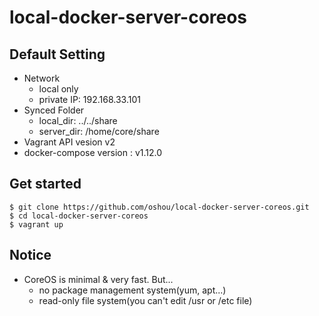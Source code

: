 # local-docker-server-coreos

## Default Setting
- Network
  - local only
  - private IP: 192.168.33.101
- Synced Folder
  - local_dir: ../../share
  - server_dir: /home/core/share
- Vagrant API vesion v2
- docker-compose version : v1.12.0

## Get started

```
$ git clone https://github.com/oshou/local-docker-server-coreos.git
$ cd local-docker-server-coreos
$ vagrant up
```

## Notice
- CoreOS is minimal & very fast. But...
  - no package management system(yum, apt...)
  - read-only file system(you can't edit /usr or /etc file)
